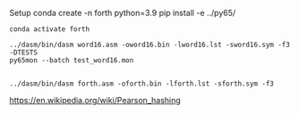 
Setup
    conda create -n forth python=3.9
    pip install -e ../py65/


    conda activate forth

    ../dasm/bin/dasm word16.asm -oword16.bin -lword16.lst -sword16.sym -f3 -DTESTS
    py65mon --batch test_word16.mon


    ../dasm/bin/dasm forth.asm -oforth.bin -lforth.lst -sforth.sym -f3

https://en.wikipedia.org/wiki/Pearson_hashing